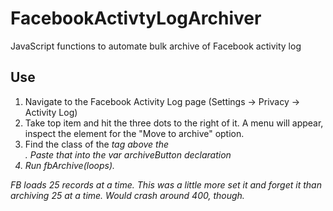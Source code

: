 # FacebookActivtyLogArchiver
JavaScript functions to automate bulk archive of Facebook activity log

## Use
1. Navigate to the Facebook Activity Log page (Settings -> Privacy -> Activity Log)
2. Take top item and hit the three dots to the right of it.  A menu will appear, inspect the element for the "Move to archive" option.
3. Find the class of the <code><i></code> tag above the <code><div></code>.  Paste that into the var archiveButton declaration
4. Run fbArchive(loops).  

FB loads 25 records at a time. This was a little more set it and forget it than archiving 25 at a time. Would crash around 400, though.
